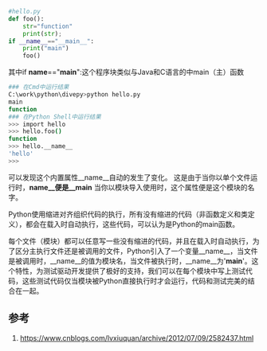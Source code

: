 
```py
#hello.py
def foo():
    str="function"
    print(str);
if __name__=="__main__":
    print("main")
    foo()
```

其中if __name__=="__main__":这个程序块类似与Java和C语言的中main（主）函数

```sh
### 在Cmd中运行结果
C:\work\python\divepy>python hello.py
main
function
### 在Python Shell中运行结果
>>> import hello
>>> hello.foo()
function
>>> hello.__name__
'hello'
>>>
```
可以发现这个内置属性__name__自动的发生了变化。
这是由于当你以单个文件运行时，__name__便是__main__
当你以模块导入使用时，这个属性便是这个模块的名字。
 
Python使用缩进对齐组织代码的执行，所有没有缩进的代码（非函数定义和类定义），都会在载入时自动执行，这些代码，可以认为是Python的main函数。

每个文件（模块）都可以任意写一些没有缩进的代码，并且在载入时自动执行，为了区分主执行文件还是被调用的文件，Python引入了一个变量__name__，当文件是被调用时，__name__的值为模块名，当文件被执行时，__name__为'__main__'。这个特性，为测试驱动开发提供了极好的支持，我们可以在每个模块中写上测试代码，这些测试代码仅当模块被Python直接执行时才会运行，代码和测试完美的结合在一起。

## 参考

1. https://www.cnblogs.com/lvxiuquan/archive/2012/07/09/2582437.html